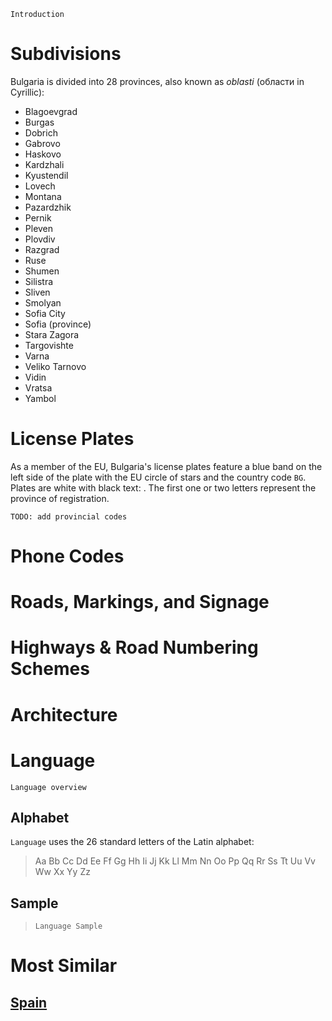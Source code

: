 `Introduction`

# Subdivisions

Bulgaria is divided into 28 provinces, also known as _oblasti_ (области in Cyrillic):

- Blagoevgrad
- Burgas
- Dobrich
- Gabrovo
- Haskovo
- Kardzhali
- Kyustendil
- Lovech
- Montana
- Pazardzhik
- Pernik
- Pleven
- Plovdiv
- Razgrad
- Ruse
- Shumen
- Silistra
- Sliven
- Smolyan
- Sofia City
- Sofia (province)
- Stara Zagora
- Targovishte
- Varna
- Veliko Tarnovo
- Vidin
- Vratsa
- Yambol

<CountryMap code="BGR" scale="7000" />

# License Plates

As a member of the EU, Bulgaria's license plates feature a blue band on the left side of the plate with the EU circle of stars and the country code `BG`. Plates are white with black text: <LicensePlate style="eu" code="BG" format="AB 1234CD"/>. The first one or two letters represent the province of registration.

`TODO: add provincial codes`

# Phone Codes

# Roads, Markings, and Signage

# Highways & Road Numbering Schemes

# Architecture

# Language

`Language overview`

## Alphabet

`Language` uses the 26 standard letters of the Latin alphabet:

> Aa Bb Cc Dd Ee Ff Gg Hh Ii Jj Kk Ll Mm Nn Oo Pp Qq Rr Ss Tt Uu Vv Ww Xx Yy Zz

## Sample

> `Language Sample`

# Most Similar

## [Spain](/countries/ESP)
